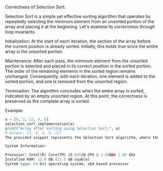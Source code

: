Correctness of Selection Sort:

Selection Sort is a simple yet effective sorting algorithm that operates by repeatedly selecting the minimum element from an unsorted portion of the array and placing it at the beginning. Let's examine its correctness through loop invariants.

Initialization:
At the start of each iteration, the section of the array before the current position is already sorted. Initially, this holds true since the entire array is the unsorted portion.

Maintenance:
After each pass, the minimum element from the unsorted portion is selected and placed in its correct position in the sorted portion. The order of the remaining elements in the sorted region remains unchanged. Consequently, with each iteration, one element is added to the sorted portion, and one is removed from the unsorted region.

Termination:
The algorithm concludes when the entire array is sorted, indicated by an empty unsorted region. At this point, the correctness is preserved as the complete array is sorted.

Example:
```python
a = [9, 3, 12, 4, 6]
selection_sort_implementation(a)
print("Array after sorting using Selection Sort:", a)
# Output: [3, 4, 6, 9, 12]
The provided snippet represents the Selection Sort algorithm, where the search and swapping of the smallest element are performed. The time complexity of Selection Sort is O(N^2), making it less efficient for large datasets. Despite its quadratic time complexity, Selection Sort remains a viable option for smaller datasets due to its simplicity and ease of implementation.

System Information:

Processor: Intel(R) Core(TM) i5-8250U CPU @ 1.60GHz 1.80 GHz
Installed RAM: 12.0 GB (11.9 GB usable)
System type: 64-bit operating system, x64-based processor

